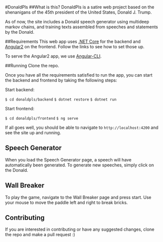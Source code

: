 #DonaldPls
##What is this?
DonaldPls is a satire web project based on the shenanigans of the 45th president of the United States, Donald J. Trump.

As of now, the site includes a Donald speech generator using multideep markov chains, and training texts assembled from speeches and statements by the Donald.

##Requirements
This web app uses [.NET Core](https://www.microsoft.com/net/core#macos) for the backend and [Angular2](https://angular.io/) on the frontend. Follow the links to see how to set those up.

To serve the Angular2 app, we use [Angular-CLI](https://github.com/angular/angular-cli).

##Running
Clone the repo. 

Once you have all the requirements satisfied to run the app, you can start the backend and frontend by taking the following steps:

Start backend: 

`$ cd donaldpls/backend`
`$ dotnet restore`
`$ dotnet run`

Start frontend:

`$ cd donaldpls/frontend`
`$ ng serve`

If all goes well, you should be able to navigate to `http://localhost:4200` and see the site up and running.

## Speech Generator
When you load the Speech Generator page, a speech will have automatically been generated. To generate new speeches, simply click on the Donald.

## Wall Breaker
To play the game, navigate to the Wall Breaker page and press start. Use your mouse to move the paddle left and right to break bricks.

## Contributing
If you are interested in contributing or have any suggested changes, clone the repo and make a pull request :)

